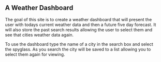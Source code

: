 ## A Weather Dashboard

The goal of this site is to create a weather dashboard that will present the user with todays current weather data and then a future five day forecast. It will also store the past search results allowing the user to select them and see that cities weather data again.

To use the dashboard type the name of a city in the search box and select the spyglass. As you search the city will be saved to a list allowing you to select them again for viewing.
